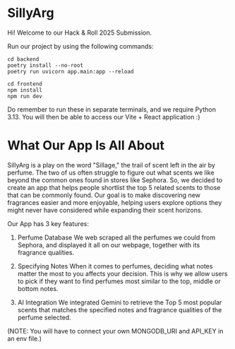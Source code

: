 <h1>SillyArg</h1>

Hi! Welcome to our Hack & Roll 2025 Submission.

Run our project by using the following commands:
```
cd backend
poetry install --no-root
poetry run uvicorn app.main:app --reload
```
```
cd frontend
npm install
npm run dev
```
Do remember to run these in separate terminals, and we require Python 3.13. You will then be able to access our Vite + React application :)

<h1>What Our App Is All About</h1>
SillyArg is a play on the word "Sillage," the trail of scent left in the air by perfume. The two of us often struggle to figure out what scents we like beyond the common ones found in stores like Sephora. So, we decided to create an app that helps people shortlist the top 5 related scents to those that can be commonly found.
Our goal is to make discovering new fragrances easier and more enjoyable, helping users explore options they might never have considered while expanding their scent horizons.

Our App has 3 key features:
1. Perfume Database
We web scraped all the perfumes we could from Sephora, and displayed it all on our webpage, together with its fragrance qualities.

2. Specifying Notes
When it comes to perfumes, deciding what notes matter the most to you affects your decision. This is why we allow users to pick if they want to find perfumes most similar to the top, middle or bottom notes.

3. AI Integration
We integrated Gemini to retrieve the Top 5 most popular scents that matches the specified notes and fragrance qualities of the perfume selected.

(NOTE: You will have to connect your own MONGODB_URI and API_KEY in an env file.)
